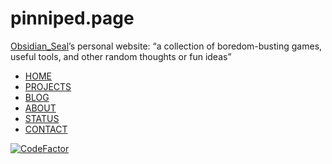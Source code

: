 # pinniped.page

[Obsidian_Seal](https://github.com/ObsidianSeal)’s personal website: “a collection of boredom-busting games, useful tools, and other random thoughts or fun ideas”

-    [HOME](https://pinniped.page/)
-    [PROJECTS](https://pinniped.page/projects)
-    [BLOG](https://pinniped.page/blog)
-    [ABOUT](https://pinniped.page/about)
-    [STATUS](https://pinniped.page/status)
-    [CONTACT](https://pinniped.page/contact)

[![CodeFactor](https://www.codefactor.io/repository/github/obsidianseal/pinniped.page/badge)](https://www.codefactor.io/repository/github/obsidianseal/pinniped.page)
